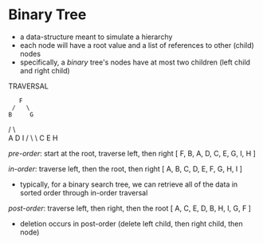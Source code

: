 # Binary Tree
- a data-structure meant to simulate a hierarchy
- each node will have a root value and a list of references to other (child) nodes
- specifically, a *binary* tree's nodes have at most two children (left child and right child)

TRAVERSAL

       F
     /   \
    B     G
  /   \    \
 A     D    I
      / \    \ 
     C   E    H

*pre-order*: start at the root, traverse left, then right
[ F, B, A, D, C, E, G, I, H ]


*in-order*: traverse left, then the root, then right
[ A, B, C, D, E, F, G, H, I ]

- typically, for a binary search tree, we can retrieve all of the data in sorted order through in-order traversal 


*post-order*: traverse left, then right, then the root
[ A, C, E, D, B, H, I, G, F ]

- deletion occurs in post-order (delete left child, then right child, then node)